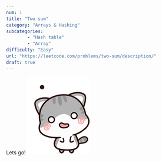 ```yaml
---
num: 1
title: "Two sum"
category: "Arrays & Hashing"
subcategories: 
        - "Hash table"
        - "Array"
difficulty: "Easy"
url: "https://leetcode.com/problems/two-sum/description/"
draft: true
---
```


Lets go!
![Sorry](cat-cute.gif)